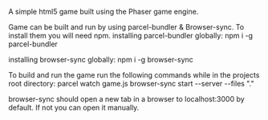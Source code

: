 A simple html5 game built using the Phaser game engine.

Game can be built and run by using parcel-bundler & Browser-sync. To install them you will need npm.
installing parcel-bundler globally:
npm i -g parcel-bundler

installing browser-sync globally:
npm i -g browser-sync

To build and run the game run the following commands while in the projects root directory:
parcel watch game.js
browser-sync start --server --files "."

browser-sync should open a new tab in a browser to localhost:3000 by default. If not you can open it manually.

